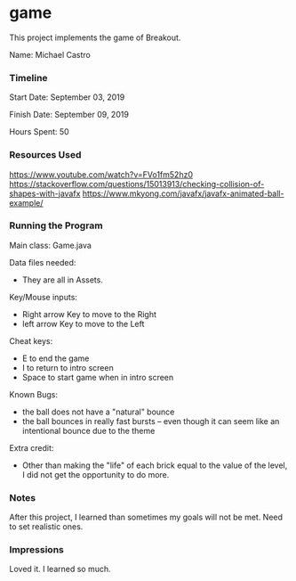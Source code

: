 game
====

This project implements the game of Breakout.

Name: Michael Castro

### Timeline

Start Date: September 03, 2019

Finish Date: September 09, 2019

Hours Spent: 50

### Resources Used
https://www.youtube.com/watch?v=FVo1fm52hz0
https://stackoverflow.com/questions/15013913/checking-collision-of-shapes-with-javafx
https://www.mkyong.com/javafx/javafx-animated-ball-example/


### Running the Program

Main class: Game.java

Data files needed: 
- They are all in Assets.

Key/Mouse inputs:
- Right arrow Key to move to the Right
- left arrow Key to move to the Left

Cheat keys: 
- E to end the game
- I to return to intro screen
- Space to start game when in intro screen

Known Bugs:
- the ball does not have a "natural" bounce
- the ball bounces in really fast bursts – even though it can seem like an intentional bounce due to 
the theme

Extra credit:
- Other than making the "life" of each brick equal to the value of the level, I did not 
get the opportunity to do more.


### Notes

After this project, I learned than sometimes my goals will not be met. Need to set realistic ones.


### Impressions

Loved it. I learned so much.

